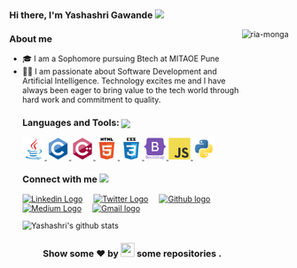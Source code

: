 ### Hi there, I'm Yashashri Gawande <img src="https://github.com/TheDudeThatCode/TheDudeThatCode/blob/master/Assets/Hi.gif" width="39px"> 

<img align="right" src="https://user-images.githubusercontent.com/62502140/118968813-ffe83c00-b989-11eb-8bcd-45f41037092b.png" alt="ria-monga" height="400" />

### About me 
<ul>
 <li>🎓 I am a Sophomore pursuing Btech at MITAOE Pune</li>
<li>👨‍💻 I am passionate about Software Development and Artificial Intelligence. Technology excites me and I have always been eager to bring value to the tech world through hard work and commitment to quality.</li>

<h3 align="left">Languages and Tools: <img align="center" src="https://github.com/TheDudeThatCode/TheDudeThatCode/blob/master/Assets/Developer.gif" width="49px"></h3>
<p align="left"> <a href="https://www.java.com" target="_blank"> <img src="https://raw.githubusercontent.com/devicons/devicon/master/icons/java/java-original.svg" alt="java" width="40" height="40"/> </a>    <a href="https://www.cprogramming.com/" target="_blank"> <img src="https://raw.githubusercontent.com/devicons/devicon/master/icons/c/c-original.svg" alt="c" width="40" height="40"/> </a>    <a href="https://www.w3schools.com/cpp/" target="_blank"> <img src="https://raw.githubusercontent.com/devicons/devicon/master/icons/cplusplus/cplusplus-original.svg" alt="cplusplus" width="40" height="40"/> </a> 
   <a href="https://www.w3.org/html/" target="_blank"> <img src="https://raw.githubusercontent.com/devicons/devicon/master/icons/html5/html5-original-wordmark.svg" alt="html5" width="40" height="40"/> </a>   <a href="https://www.w3schools.com/css/" target="_blank"> <img src="https://raw.githubusercontent.com/devicons/devicon/master/icons/css3/css3-original-wordmark.svg" alt="css3" width="40" height="40"/> </a>    <a href="https://getbootstrap.com" target="_blank"> <img src="https://raw.githubusercontent.com/devicons/devicon/master/icons/bootstrap/bootstrap-plain-wordmark.svg" alt="bootstrap" width="40" height="40"/> </a>      <a href="https://developer.mozilla.org/en-US/docs/Web/JavaScript" target="_blank"> <img src="https://raw.githubusercontent.com/devicons/devicon/master/icons/javascript/javascript-original.svg" alt="javascript" width="40" height="40"/> </a> <a href="https://www.python.org" target="_blank"> <img src="https://raw.githubusercontent.com/devicons/devicon/master/icons/python/python-original.svg" alt="python" width="40" height="40"/> </a> </p>


### Connect with me <img src="https://github.com/TheDudeThatCode/TheDudeThatCode/blob/master/Assets/Handshake.gif" height="32px">

[<img src="https://github.com/TheDudeThatCode/TheDudeThatCode/blob/master/Assets/Linkedin.svg" alt="Linkedin Logo" width="32">](http://www.linkedin.com/in/yashashri-gawande-3b7109206) &nbsp; &nbsp; [<img src="https://github.com/TheDudeThatCode/TheDudeThatCode/blob/master/Assets/Twitter.svg" alt="Twitter Logo" width="32">](https://twitter.com/Yashashritwt) &nbsp; &nbsp;   [<img src="https://cdn.svgporn.com/logos/github-icon.svg" alt="Github logo" width="34">](http://github.com/YashashriGawande) &nbsp; &nbsp;   [<img src="https://user-images.githubusercontent.com/69964629/117806794-67aad280-b278-11eb-98e5-1f00b6c77b84.png" alt="Medium Logo" width="30">](https://medium.com/@yashashrigawande02) &nbsp; &nbsp; [<img src="https://github.com/TheDudeThatCode/TheDudeThatCode/blob/master/Assets/Gmail.svg" alt="Gmail logo" height="32">](mailto:yashashrigawande02@gmail.com)

![Yashashri's github stats](https://github-readme-stats.vercel.app/api?username=YashashriGawande&show_icons=true&hide_border=true)
<br />
<h3 align="center">Show some ❤ by <img src="https://imgur.com/o7ncZFp.jpg" height=25px width=25px> some repositories .</h3>


